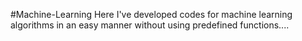 #Machine-Learning
Here I've developed codes for machine learning algorithms in an easy manner without using predefined functions....
